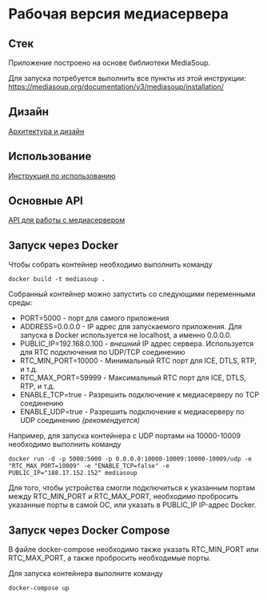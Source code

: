 # Рабочая версия медиасервера

## Стек

Приложение построено на основе библиотеки MediaSoup. 

Для запуска потребуется выполнить все пункты из этой инструкции: <https://mediasoup.org/documentation/v3/mediasoup/installation/>

## Дизайн

[Архитектура и дизайн](./docs/design.md)

## Использование

[Инструкция по использованию](./docs/usage.md)

## Основные API

[API для работы с медиасервером](./docs/api.md)

## Запуск через Docker

Чтобы собрать контейнер необходимо выполнить команду  
```
docker build -t mediasoup .
```

Собранный контейнер можно запустить со следующими переменными среды:

* PORT=5000 - порт для самого приложения
* ADDRESS=0.0.0.0 - IP адрес для запускаемого приложения. Для запуска в Docker используется не localhost, а именно 0.0.0.0.
* PUBLIC_IP=192.168.0.100 - *внешний* IP адрес сервера. Используется для RTC подключения по UDP/TCP соединению
* RTC_MIN_PORT=10000 - Минимальный RTC порт для ICE, DTLS, RTP, и т.д.
* RTC_MAX_PORT=59999 - Максимальный RTC порт для ICE, DTLS, RTP, и т.д.
* ENABLE_TCP=true - Разрешить подключение к медиасерверу по TCP соединению
* ENABLE_UDP=true - Разрешить подключение к медиасерверу по UDP соединению *(рекомендуется)*
 
Например, для запуска контейнера с UDP портами на 10000-10009 необходимо выполнить команду
```
docker run -d -p 5000:5000 -p 0.0.0.0:10000-10009:10000-10009/udp -e "RTC_MAX_PORT=10009" -e "ENABLE_TCP=false" -e PUBLIC_IP="188.17.152.152" mediasoup
```

Для того, чтобы устройства смогли подключиться к указанным портам между RTC_MIN_PORT и RTC_MAX_PORT, 
необходимо пробросить указанные порты в самой ОС, или указать в PUBLIC_IP IP-адрес Docker.

## Запуск через Docker Compose

В файле docker-compose необходимо также указать RTC_MIN_PORT или RTC_MAX_PORT, а также пробросить необходимые порты.

Для запуска контейнера выполните команду
```
docker-compose up
```